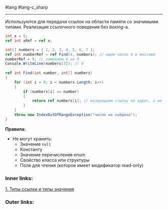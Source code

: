 #lang #lang-c_sharp

---
Используются для передачи ссылок на области памяти со значимыми типами.
Реализация ссылочного поведения без *boxing*-а.

```csharp
int x = 5;
ref int xRef = ref x;
```

```csharp
int[] numbers = { 1, 2, 3, 4, 5, 6, 7 };
ref int numberRef = ref Find(4, numbers); // ищем число 4 в массиве
numberRef = 9; // заменяем 4 на 9
Console.WriteLine(numbers[3]); // 9
 
ref int Find(int number, int[] numbers)
{
    for (int i = 0; i < numbers.Length; i++)
    {
        if (numbers[i] == number)
        {
            return ref numbers[i]; // возвращаем ссылку на адрес, а не само значение
        }
    }
    throw new IndexOutOfRangeException("число не найдено");
}
```

**Правила:**
- Не могут хранить: 
	- Значение `null`
	- Константу
	- Значение перечисления enum
	- Свойство класса или структуры
	- Поле для чтения (которое имеет модификатор read-only)

### Inner links:
[1. Типы ссылки и типы значения](1.%20Lang/C-sharp/0.%20Введение/1.%20Типы%20данных/1.%20Типы%20ссылки%20и%20типы%20значения.md)


### Outer links:


